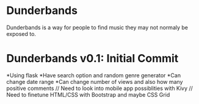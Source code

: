 # Dunderbands
Dunderbands is a way for people to find music they may not normaly be exposed to.

# Dunderbands v0.1:  Initial Commit
*Using flask
*Have search option and random genre generator
*Can change date range
*Can change number of views and also how many positive comments
// Need to look into mobile app possiblities with Kivy
// Need to finetune HTML/CSS with Bootstrap and maybe CSS Grid
